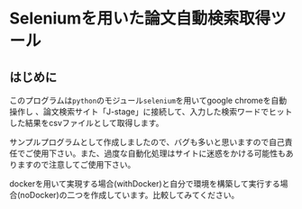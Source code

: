 # Seleniumを用いた論文自動検索取得ツール

## はじめに

このプログラムは`python`のモジュール`selenium`を用いてgoogle chromeを自動操作し
、論文検索サイト「J-stage」に接続して、入力した検索ワードでヒットした結果をcsvファイルとして取得します。

サンプルプログラムとして作成しましたので、バグも多いと思いますので自己責任でご使用下さい。また、過度な自動化処理はサイトに迷惑をかける可能性もありますので注意してご使用下さい。

dockerを用いて実現する場合(withDocker)と自分で環境を構築して実行する場合(noDocker)の二つを作成しています。比較してみてください。
